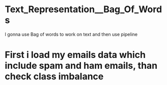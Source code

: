 # Text_Representation__Bag_Of_Words
I gonna use Bag of words to work on text and then use pipeline
# First i load my emails data which include spam and ham emails, than check class imbalance
